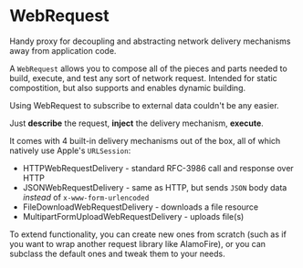 # WebRequest

Handy proxy for decoupling and abstracting network delivery mechanisms away from application code.

A `WebRequest` allows you to compose all of the pieces and parts needed to build, execute, and test any
sort of network request. Intended for static compostition, but also supports and enables dynamic building.

Using WebRequest to subscribe to external data couldn't be any easier.

Just **describe** the request, **inject** the delivery mechanism, **execute**.

It comes with 4 built-in delivery mechanisms out of the box, all of which natively use Apple's `URLSession`:

  -  HTTPWebRequestDelivery - standard RFC-3986 call and response over HTTP
  -  JSONWebRequestDelivery - same as HTTP, but sends `JSON` body data *instead* of `x-www-form-urlencoded`
  -  FileDownloadWebRequestDelivery - downloads a file resource
  -  MultipartFormUploadWebRequestDelivery - uploads file(s)

To extend functionality, you can create new ones from scratch (such as if you want to wrap
another request library like AlamoFire), or you can subclass the default ones and tweak them
to your needs.

